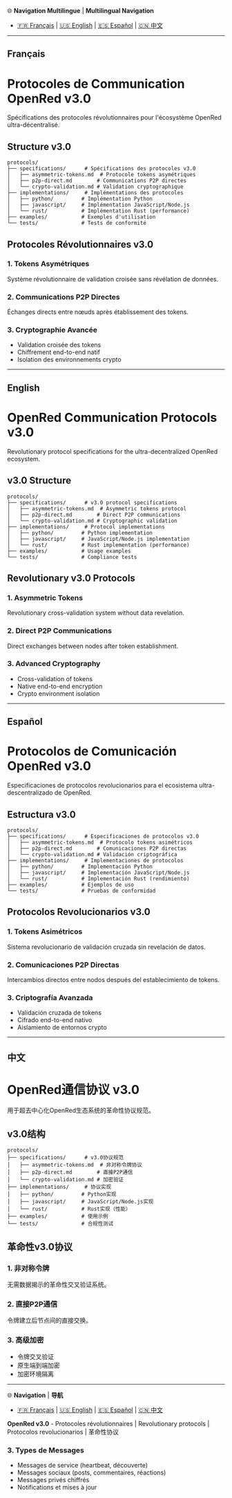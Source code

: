 🌐 **Navigation Multilingue** | **Multilingual Navigation**
- [🇫🇷 Français](#français) | [🇺🇸 English](#english) | [🇪🇸 Español](#español) | [🇨🇳 中文](#中文)

---

## Français

# Protocoles de Communication OpenRed v3.0

Spécifications des protocoles révolutionnaires pour l'écosystème OpenRed ultra-décentralisé.

## Structure v3.0

```
protocols/
├── specifications/      # Spécifications des protocoles v3.0
│   ├── asymmetric-tokens.md  # Protocole tokens asymétriques
│   ├── p2p-direct.md        # Communications P2P directes
│   └── crypto-validation.md # Validation cryptographique
├── implementations/     # Implémentations des protocoles
│   ├── python/         # Implémentation Python
│   ├── javascript/     # Implémentation JavaScript/Node.js
│   └── rust/           # Implémentation Rust (performance)
├── examples/           # Exemples d'utilisation
└── tests/              # Tests de conformité
```

## Protocoles Révolutionnaires v3.0

### 1. Tokens Asymétriques
Système révolutionnaire de validation croisée sans révélation de données.

### 2. Communications P2P Directes
Échanges directs entre nœuds après établissement des tokens.

### 3. Cryptographie Avancée
- Validation croisée des tokens
- Chiffrement end-to-end natif
- Isolation des environnements crypto

---

## English

# OpenRed Communication Protocols v3.0

Revolutionary protocol specifications for the ultra-decentralized OpenRed ecosystem.

## v3.0 Structure

```
protocols/
├── specifications/      # v3.0 protocol specifications
│   ├── asymmetric-tokens.md  # Asymmetric tokens protocol
│   ├── p2p-direct.md        # Direct P2P communications
│   └── crypto-validation.md # Cryptographic validation
├── implementations/     # Protocol implementations
│   ├── python/         # Python implementation
│   ├── javascript/     # JavaScript/Node.js implementation
│   └── rust/           # Rust implementation (performance)
├── examples/           # Usage examples
└── tests/              # Compliance tests
```

## Revolutionary v3.0 Protocols

### 1. Asymmetric Tokens
Revolutionary cross-validation system without data revelation.

### 2. Direct P2P Communications
Direct exchanges between nodes after token establishment.

### 3. Advanced Cryptography
- Cross-validation of tokens
- Native end-to-end encryption
- Crypto environment isolation

---

## Español

# Protocolos de Comunicación OpenRed v3.0

Especificaciones de protocolos revolucionarios para el ecosistema ultra-descentralizado de OpenRed.

## Estructura v3.0

```
protocols/
├── specifications/      # Especificaciones de protocolos v3.0
│   ├── asymmetric-tokens.md  # Protocolo tokens asimétricos
│   ├── p2p-direct.md        # Comunicaciones P2P directas
│   └── crypto-validation.md # Validación criptográfica
├── implementations/     # Implementaciones de protocolos
│   ├── python/         # Implementación Python
│   ├── javascript/     # Implementación JavaScript/Node.js
│   └── rust/           # Implementación Rust (rendimiento)
├── examples/           # Ejemplos de uso
└── tests/              # Pruebas de conformidad
```

## Protocolos Revolucionarios v3.0

### 1. Tokens Asimétricos
Sistema revolucionario de validación cruzada sin revelación de datos.

### 2. Comunicaciones P2P Directas
Intercambios directos entre nodos después del establecimiento de tokens.

### 3. Criptografía Avanzada
- Validación cruzada de tokens
- Cifrado end-to-end nativo
- Aislamiento de entornos crypto

---

## 中文

# OpenRed通信协议 v3.0

用于超去中心化OpenRed生态系统的革命性协议规范。

## v3.0结构

```
protocols/
├── specifications/      # v3.0协议规范
│   ├── asymmetric-tokens.md  # 非对称令牌协议
│   ├── p2p-direct.md        # 直接P2P通信
│   └── crypto-validation.md # 加密验证
├── implementations/     # 协议实现
│   ├── python/         # Python实现
│   ├── javascript/     # JavaScript/Node.js实现
│   └── rust/           # Rust实现（性能）
├── examples/           # 使用示例
└── tests/              # 合规性测试
```

## 革命性v3.0协议

### 1. 非对称令牌
无需数据揭示的革命性交叉验证系统。

### 2. 直接P2P通信
令牌建立后节点间的直接交换。

### 3. 高级加密
- 令牌交叉验证
- 原生端到端加密
- 加密环境隔离

---

🌐 **Navigation** | **导航**
- [🇫🇷 Français](#français) | [🇺🇸 English](#english) | [🇪🇸 Español](#español) | [🇨🇳 中文](#中文)

**OpenRed v3.0** - Protocoles révolutionnaires | Revolutionary protocols | Protocolos revolucionarios | 革命性协议

### 3. Types de Messages
- Messages de service (heartbeat, découverte)
- Messages sociaux (posts, commentaires, réactions)
- Messages privés chiffrés
- Notifications et mises à jour